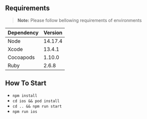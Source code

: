 ## Requirements

> **Note:** Please follow bellowing requirements of environments

| Dependency    | Version  |
| --------------|----------|
| Node          | 14.17.4  |
| Xcode         | 13.4.1   |
| Cocoapods     | 1.10.0   |
| Ruby          | 2.6.8    |

## How To Start
- `npm install`
- `cd ios && pod install`
- `cd .. && npm run start`
- `npm run ios`
